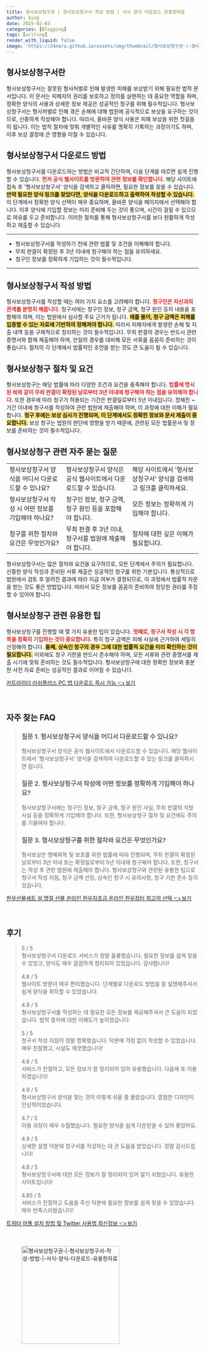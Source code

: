 ```yaml
---
title: 형사보상청구권 | 형사보상청구서 작성 방법 | 서식 양식 다운로드 유용한자료
author: bing
date: 2025-02-03
categories: [Blogging]
tags: [writing]
render_with_liquid: false
image: 'https://24nara.github.io/assets/img/thumbnail/형사보상청구권-|-형사보상청구서-작성-방법-|-서식-양식-다운로드-유용한자료.webp'
---
```



<h2 id='형사보상청구서_소개'>형사보상청구서란</h2>

<p>형사보상청구서는 잘못된 형사처벌로 인해 발생한 피해를 보상받기 위해 필요한 법적 문서입니다. 이 문서는 피해자의 권리를 보호하고 정의를 실현하는 데 중요한 역할을 하며, 정확한 양식의 사용과 상세한 정보 제공은 성공적인 청구를 위해 필수적입니다. 형사보상청구서는 형사처벌로 인해 겪은 손해에 대해 법원에 공식적으로 보상을 요구하는 것이므로, 신중하게 작성해야 합니다. 따라서, 올바른 양식 사용은 피해 보상을 위한 첫걸음이 됩니다. 이는 법적 절차에 맞춰 개별적인 사유를 명확히 기록하는 과정이기도 하며, 이후 보상 결정에 큰 영향을 미칠 수 있습니다.</p>

<h2 id='형사보상청구서_다운로드방법'>형사보상청구서 다운로드 방법</h2>

<p>형사보상청구서를 다운로드하는 방법은 비교적 간단하며, 다음 단계를 따르면 쉽게 진행할 수 있습니다. <b><span style="color: #ee2323;">먼저 공식 웹사이트를 방문하여 관련 정보를 확인합니다.</span></b> 해당 사이트에 접속 후 '형사보상청구서' 양식을 검색하고 클릭하면, 필요한 정보를 찾을 수 있습니다. <b><span style="background-color: #ffe066;">만약 필요한 양식 링크를 찾았다면, 양식을 다운로드하고 출력하여 작성할 수 있습니다.</span></b> 이 단계에서 정확한 양식 선택이 매우 중요하며, 올바른 양식을 페이지에서 선택해야 합니다. 이후 양식에 기입할 정보는 미리 준비해 두는 것이 좋으며, 시간이 걸릴 수 있으므로 여유를 두고 준비합니다. 이러한 절차를 통해 형사보상청구서를 보다 원활하게 작성하고 제출할 수 있습니다.</p>

<hr />

<ul>
    <li>형사보상청구서를 작성하기 전에 관련 법률 및 조건을 이해해야 합니다.</li>
    <li>무죄 판결이 확정된 후 3년 이내에 청구해야 하는 점을 유의하세요.</li>
    <li>청구인 정보를 정확하게 기입하는 것이 필수적입니다.</li>
</ul>

<hr />

<h2 id='형사보상청구서_작성방법'>형사보상청구서 작성 방법</h2>

<p>형사보상청구서를 작성할 때는 여러 가지 요소를 고려해야 합니다. <b><span style="color: #ee2323;">청구인은 자신과의 관계를 분명히 해줍니다.</span></b> 청구서에는 청구인 정보, 청구 금액, 청구 원인 등의 내용을 포함해야 하며, 이는 법원에서 심사할 주요 근거가 됩니다. <b><span style="background-color: #ffe066;">예를 들어, 청구 금액은 피해를 입증할 수 있는 자료에 기반하여 정해져야 합니다.</span></b> 따라서 피해자에게 발생한 손해 및 지출 내역 등을 구체적으로 정리하는 것이 필수적입니다. 무죄 판결의 경우는 반드시 관련 증명서와 함께 제출해야 하며, 만일의 경우를 대비해 모든 서류를 꼼꼼히 준비하는 것이 좋습니다. 절차의 각 단계에서 법률적인 조언을 받는 것도 큰 도움이 될 수 있습니다.</p>

<h2 id='형사보상청구서_절차_및_요건'>형사보상청구 절차 및 요건</h2>

<p>형사보상청구는 해당 법률에 따라 다양한 조건과 요건을 충족해야 합니다. <b><span style="color: #ee2323;">법률에 명시된 바와 같이 무죄 판결이 확정된 날로부터 3년 이내에 청구해야 하는 점을 유의해야 합니다.</span></b> 또한 경우에 따라 청구가 허용되는 기간은 판결일로부터 5년 이내입니다. 정해진 ~ 기간 이내에 청구서를 작성하여 관련 법원에 제출해야 하며, 이 과정에 대한 이해가 필요합니다. <b><span style="background-color: #ffe066;">청구 후에는 보상 심사가 진행되며, 이 단계에서도 정확한 정보와 문서 제출이 중요합니다.</span></b> 보상 청구는 법원의 판단에 영향을 받기 때문에, 관련된 모든 법률문서 및 정보를 준비하는 것이 필수적입니다.</p>

<h2 id='형사보상청구서_자주_묻는_질문'>형사보상청구 관련 자주 묻는 질문</h2>

<table>
    <tr>
        <td>형사보상청구서 양식을 어디서 다운로드할 수 있나요?</td>
        <td>형사보상청구서 양식은 공식 웹사이트에서 다운로드할 수 있습니다.</td>
        <td>해당 사이트에서 '형사보상청구서' 양식을 검색하고 링크를 클릭하세요.</td>
    </tr>
    <tr>
        <td>형사보상청구서 작성 시 어떤 정보를 기입해야 하나요?</td>
        <td>청구인 정보, 청구 금액, 청구 원인 등을 포함해야 합니다.</td>
        <td>모든 정보는 정확하게 기입해야 합니다.</td>
    </tr>
    <tr>
        <td>청구를 위한 절차와 요건은 무엇인가요?</td>
        <td>무죄 판결 후 3년 이내, 청구서를 법원에 제출해야 합니다.</td>
        <td>절차에 대한 깊은 이해가 필요합니다.</td>
    </tr>
</table>

<p>형사보상청구서는 많은 절차와 요건을 요구하므로, 모든 단계에서 주의가 필요합니다. 신중한 양식 작성과 준비된 서류 제출은 성공적인 청구를 위한 기본입니다. 통상적으로 법원에서 검토 후 알려진 결과에 따라 지급 여부가 결정되므로, 이 과정에서 법률적 자문을 받는 것도 좋은 방법입니다. 따라서 모든 정보를 꼼꼼히 준비하여 정당한 권리를 주장할 수 있어야 합니다.</p>

<h2 id='형사보상청구서_팁'>형사보상청구 관련 유용한 팁</h2>

<p>형사보상청구를 진행할 때 몇 가지 유용한 팁이 있습니다. <b><span style="color: #ee2323;">첫째로, 청구서 작성 시 각 항목을 정확히 기입하는 것이 중요합니다.</span></b> 특히 청구 금액은 피해 사실에 근거하여 세밀히 산정해야 합니다. <b><span style="background-color: #ffe066;">둘째, 상속인 청구의 경우 그에 대한 법률적 요건을 미리 확인하는 것이 필요합니다.</span></b> 이외에도 청구 기한을 반드시 준수해야 하며, 모든 서류와 관련 증명서를 제출 시기에 맞춰 준비하는 것도 필수적입니다. 형사보상청구에 대한 정확한 정보와 충분한 사전 자료 준비는 성공적인 결과로 이어질 수 있습니다.</p>


<p><a class="click-button" title="카트라이더 러쉬플러스 PC 앱 다운로드 즉시 가능" href="https://24nara.github.io/posts/%EC%B9%B4%ED%8A%B8%EB%9D%BC%EC%9D%B4%EB%8D%94-%EB%9F%AC%EC%89%AC%ED%94%8C%EB%9F%AC%EC%8A%A4-PC-%EC%95%B1-%EB%8B%A4%EC%9A%B4%EB%A1%9C%EB%93%9C-%EC%A6%89%EC%8B%9C-%EA%B0%80%EB%8A%A5/" rel="dofollow">카트라이더 러쉬플러스 PC 앱 다운로드 즉시 가능 👈 보기</a></p><br>
<h2 id='자주_찾는_FAQ'>자주 찾는 FAQ</h2>
<div itemscope="" itemtype="https://schema.org/FAQPage"> 
<blockquote> 
<div itemscope="" itemprop="mainEntity" itemtype="https://schema.org/Question"> 
<h3 itemprop="name">질문 1. 형사보상청구서 양식을 어디서 다운로드할 수 있나요?</h3> 
<div itemscope="" itemprop="acceptedAnswer" itemtype="https://schema.org/Answer"> 
<span itemprop="text"> 
<p>형사보상청구서 양식은 공식 웹사이트에서 다운로드할 수 있습니다. 해당 웹사이트에서 '형사보상청구서' 양식을 검색하여 다운로드할 수 있는 링크를 클릭하시면 됩니다.</p> 
</span> 
</div> 
</div> 

<div itemscope="" itemprop="mainEntity" itemtype="https://schema.org/Question"> 
<h3 itemprop="name">질문 2. 형사보상청구서 작성에 어떤 정보를 정확하게 기입해야 하나요?</h3> 
<div itemscope="" itemprop="acceptedAnswer" itemtype="https://schema.org/Answer"> 
<span itemprop="text"> 
<p>형사보상청구서에는 청구인 정보, 청구 금액, 청구 원인 사실, 무죄 판결의 석방 사실 등을 정확하게 기입해야 합니다. 또한, 형사보상청구 절차 및 요건에도 주의를 기울여야 합니다.</p> 
</span> 
</div> 
</div> 

<div itemscope="" itemprop="mainEntity" itemtype="https://schema.org/Question"> 
<h3 itemprop="name">질문 3. 형사보상청구를 위한 절차와 요건은 무엇인가요?</h3> 
<div itemscope="" itemprop="acceptedAnswer" itemtype="https://schema.org/Answer"> 
<span itemprop="text"> 
<p>형사보상은 명예회복 및 보호를 위한 법률에 따라 진행되며, 무죄 판결이 확정된 날로부터 3년 이내 또는 확정일로부터 5년 이내에 청구해야 합니다. 또한, 청구서는 작성 후 관련 법원에 제출해야 합니다. 형사보상청구와 관련된 유용한 팁으로 청구서 작성 지침, 청구 금액 산정, 상속인 청구 시 유의사항, 청구 기한 준수 등이 있습니다.</p> 
</span> 
</div> 
</div> 
</blockquote> 
</div>
<p><a class="click-button" title="한우선물세트 설 명절 선물 온라인 한우자조금 온라인 한우장터 최고의 선택" href="https://24nara.github.io/posts/%ED%95%9C%EC%9A%B0%EC%84%A0%EB%AC%BC%EC%84%B8%ED%8A%B8-%EC%84%A4-%EB%AA%85%EC%A0%88-%EC%84%A0%EB%AC%BC-%EC%98%A8%EB%9D%BC%EC%9D%B8-%ED%95%9C%EC%9A%B0%EC%9E%90%EC%A1%B0%EA%B8%88-%EC%98%A8%EB%9D%BC%EC%9D%B8-%ED%95%9C%EC%9A%B0%EC%9E%A5%ED%84%B0-%EC%B5%9C%EA%B3%A0%EC%9D%98-%EC%84%A0%ED%83%9D/" rel="dofollow">한우선물세트 설 명절 선물 온라인 한우자조금 온라인 한우장터 최고의 선택 👈 보기</a></p><br>
<h2 id='후기'>후기</h2>
<div itemscope itemtype="https://schema.org/Product">
  <blockquote>
  <div itemprop="review" itemscope itemtype="https://schema.org/Review">
      <div itemprop="reviewRating" itemscope itemtype="https://schema.org/Rating"> <span itemprop="ratingValue">5</span> / <span itemprop="bestRating">5</span> </div>
      <span itemprop="reviewBody">형사보상청구서 다운로드 서비스가 정말 훌륭했습니다. 필요한 정보를 쉽게 찾을 수 있었고, 양식도 매우 깔끔하게 정리되어 있었습니다. 감사합니다!</span>
  </div>
  <br>
  <div itemprop="review" itemscope itemtype="https://schema.org/Review">
      <div itemprop="reviewRating" itemscope itemtype="https://schema.org/Rating"> <span itemprop="ratingValue">4.8</span> / <span itemprop="bestRating">5</span> </div>
      <span itemprop="reviewBody">웹사이트 방문이 매우 편리했습니다. 단계별로 다운로드 방법을 잘 설명해주셔서 쉽게 양식을 취득할 수 있었습니다.</span>
  </div>
  <br>
  <div itemprop="review" itemscope itemtype="https://schema.org/Review">
      <div itemprop="reviewRating" itemscope itemtype="https://schema.org/Rating"> <span itemprop="ratingValue">4.9</span> / <span itemprop="bestRating">5</span> </div>
      <span itemprop="reviewBody">형사보상청구서를 작성하는 데 필요한 모든 정보를 제공해주셔서 큰 도움이 되었습니다. 법적 절차에 대한 이해도가 높아졌습니다.</span>
  </div>
  <br>
  <div itemprop="review" itemscope itemtype="https://schema.org/Review">
      <div itemprop="reviewRating" itemscope itemtype="https://schema.org/Rating"> <span itemprop="ratingValue">5</span> / <span itemprop="bestRating">5</span> </div>
      <span itemprop="reviewBody">청구서 작성 지침이 정말 명확했습니다. 덕분에 걱정 없이 작성할 수 있었습니다. 매우 친절했고, 시설도 깨끗했습니다!</span>
  </div>
  <br>
  <div itemprop="review" itemscope itemtype="https://schema.org/Review">
      <div itemprop="reviewRating" itemscope itemtype="https://schema.org/Rating"> <span itemprop="ratingValue">4.8</span> / <span itemprop="bestRating">5</span> </div>
      <span itemprop="reviewBody">서비스가 친절하고, 모든 정보가 잘 정리되어 있어 유용했습니다. 다음에 또 이용하겠습니다!</span>
  </div>
  <br>
  <div itemprop="review" itemscope itemtype="https://schema.org/Review">
      <div itemprop="reviewRating" itemscope itemtype="https://schema.org/Rating"> <span itemprop="ratingValue">4.9</span> / <span itemprop="bestRating">5</span> </div>
      <span itemprop="reviewBody">형사보상청구서 양식을 찾는 것이 이렇게 쉬울 줄 몰랐습니다. 깔끔한 디자인이 인상적이었습니다.</span>
  </div>
  <br>
  <div itemprop="review" itemscope itemtype="https://schema.org/Review">
      <div itemprop="reviewRating" itemscope itemtype="https://schema.org/Rating"> <span itemprop="ratingValue">4.7</span> / <span itemprop="bestRating">5</span> </div>
      <span itemprop="reviewBody">이용 과정이 매우 수월했습니다. 필요한 양식을 쉽게 다운받을 수 있어 좋았어요.</span>
  </div>
  <br>
  <div itemprop="review" itemscope itemtype="https://schema.org/Review">
      <div itemprop="reviewRating" itemscope itemtype="https://schema.org/Rating"> <span itemprop="ratingValue">4.9</span> / <span itemprop="bestRating">5</span> </div>
      <span itemprop="reviewBody">상세한 설명 덕분에 청구서를 작성하는 데 큰 도움을 받았습니다. 정말 감사드립니다!</span>
  </div>
  <br>
  <div itemprop="review" itemscope itemtype="https://schema.org/Review">
      <div itemprop="reviewRating" itemscope itemtype="https://schema.org/Rating"> <span itemprop="ratingValue">4.8</span> / <span itemprop="bestRating">5</span> </div>
      <span itemprop="reviewBody">형사보상청구서에 대한 모든 정보가 잘 정리되어 있어 알기 쉬웠습니다. 유용한 사이트입니다!</span>
  </div>
  <br>
  <div itemprop="review" itemscope itemtype="https://schema.org/Review">
      <div itemprop="reviewRating" itemscope itemtype="https://schema.org/Rating"> <span itemprop="ratingValue">4.85</span> / <span itemprop="bestRating">5</span> </div>
      <span itemprop="reviewBody">서비스가 친절하고 도움을 주신 덕분에 필요한 정보를 쉽게 찾을 수 있었습니다. 매우 만족스러웠습니다!</span>
  </div>
  </blockquote>
</div>
<p><a class="click-button" title="트위터 어플 설치 방법 및 Twitter 사용법 최신정보" href="https://24nara.github.io/posts/%ED%8A%B8%EC%9C%84%ED%84%B0-%EC%96%B4%ED%94%8C-%EC%84%A4%EC%B9%98-%EB%B0%A9%EB%B2%95-%EB%B0%8F-Twitter-%EC%82%AC%EC%9A%A9%EB%B2%95-%EC%B5%9C%EC%8B%A0%EC%A0%95%EB%B3%B4/" rel="dofollow">트위터 어플 설치 방법 및 Twitter 사용법 최신정보 👈 보기</a></p><br>
<figure class="image"><img src="https://24nara.github.io/assets/img/thumbnail/형사보상청구권-|-형사보상청구서-작성-방법-|-서식-양식-다운로드-유용한자료.webp" alt="형사보상청구권-|-형사보상청구서-작성-방법-|-서식-양식-다운로드-유용한자료" width="256" height="256"></figure>